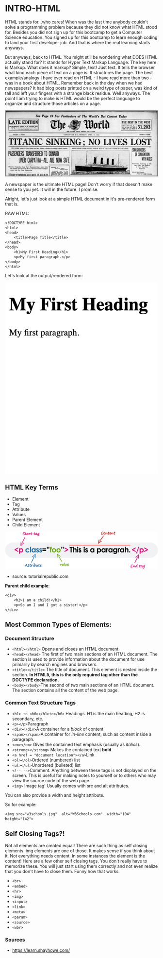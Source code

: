 # INTRO-HTML

HTML stands for...who cares! When was the last time anybody couldn't solve a programming problem because they did not know what HTML stood for. Besides you did not sign up for this bootcamp to get a Computer Science education. You signed up for this bootcamp to learn enough coding to land your first developer job. And that is where the real learning starts anyways.

But anyways, back to HTML. You might still be wondering what DOES HTML actually stand for? It stands for Hyper Text Markup Language. The key here is Markup. What does it markup? Simple, text! Just text. It tells the browser what kind each piece of text on a page is. It structures the page. The best example/analogy I have ever read on HTML - I have read more than two - was in a book about HTML. Remember back in the day when we had newspapers?
It had blog posts printed on a weird type of paper, was kind of tall and left your fingers with a strange black residue.
Well anyways. The point I am trying to make is HTML would be the perfect language to organize and structure those articles on a page.

![Newspaper](https://raw.githubusercontent.com/Team-FCB/Assets/master/newspaper.png)

A newspaper is the ultimate HTML page! Don't worry if that doesn't make sense to you yet. It will in the future. I promise.

Alright, let's just look at a simple HTML document in it's pre-rendered form that is.

RAW HTML:
```
<!DOCTYPE html>  
<html>  
<head>  
	<title>Page Title</title>  
</head>  
<body>  
	<h1>My First Heading</h1>  
	<p>My first paragraph.</p>  
</body>  
</html>
```

 Let's look at the output/rendered form:

![html output](https://raw.githubusercontent.com/Team-FCB/Assets/master/simple_html.png)

## HTML Key Terms

 - Element
 - Tag
 - Attribute
 - Values
 - Parent Element
 - Child Element


 ![html element breakdown](https://raw.githubusercontent.com/Team-FCB/Assets/master/html_element.png)

 - source: tutorialrepublic.com

**Parent child example**:

    <div>
	    <h2>I am a child!</h2>
	    <p>So am I and I got a sister!</p>
    </div>

## Most Common Types of Elements:

### Document Structure

 - `<html></html>` Opens and closes an HTML document
 - `<head></head>` The first of two main sections of an HTML document.  The <head> section is used to provide information about the document for use primarily by search engines and browsers.
 - `<title></title>` The title of document. This element is nested inside the <head> section.  **In HTML5, this is the only required tag other than the DOCTYPE declaration.**
 - `<body></body>`The second of two main sections of an HTML document.
   The <body> section contains all the content of the web page.

### Common Text Structure Tags

 - `<h1> to <h6></h1>to</h6>` Headings. H1 is the main heading, H2 is
   secondary, etc.
 - `<p></p>`Paragraph
 - `<div></div>`A container for a  _block_  of content
 - `<span></span>`A container for  _in-line_  content, such as content inside a paragraph.
 - `<em></em>` Gives the contained text emphasis (usually as
   _italics_).
 - `<strong></strong>` Makes the contained text  **bold**.
 - `<a href = "document location"></a>`Link
 - `<ol></ol>`Ordered (numbered) list
 - `<ul></ul>`Unordered (bulleted) list
 - `<!-- -->`Comment. Anything between these tags is not displayed on the screen. This is useful for making notes to yourself or to others who may view the source code of the web page.
 - `<img>` Image tag!  Usually comes with src and alt attributes.

You can also provide a width and height attribute.

So for example:

    <img src="w3schools.jpg"  alt="W3Schools.com"  width="104"  height="142">

## Self Closing Tags?!
Not all elements are created equal! There are such thing as self closing elements. img elements are one of those. It makes sense if you think about it. Not everything needs content. In some instances the element is the content! Here are a few other self closing tags. You don't really have to memorize these. You will just start using them correctly and not even realize that you don't have to close them. Funny how that works.

-   `<br>`
-   `<embed>`
-   `<hr>`
-   `<img>`
-   `<input>`
-   `<link>`
-   `<meta>`
-   `<param>`
-   `<source>`
-   `<wbr>`

### Sources

 - https://learn.shayhowe.com/
